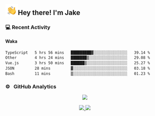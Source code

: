 <img alt="Night Coding" src="./assets/Hand%20Wave.gif" width='40' align="left"/><h2>Hey there! I'm Jake</h2>

### 💻 Recent Activity

<!--RECENT_ACTIVITY:start-->
<!--RECENT_ACTIVITY:end-->

#### Waka

<!--START_SECTION:waka-->

```txt
TypeScript   5 hrs 56 mins   █████████▓░░░░░░░░░░░░░░░   39.14 %
Other        4 hrs 24 mins   ███████▒░░░░░░░░░░░░░░░░░   29.08 %
Vue.js       3 hrs 50 mins   ██████▒░░░░░░░░░░░░░░░░░░   25.27 %
JSON         28 mins         ▓░░░░░░░░░░░░░░░░░░░░░░░░   03.18 %
Bash         11 mins         ▒░░░░░░░░░░░░░░░░░░░░░░░░   01.23 %
```

<!--END_SECTION:waka-->

### ⚙️ &nbsp; GitHub Analytics

<p align="center">
  <img src="http://github-profile-summary-cards.vercel.app/api/cards/profile-details?username=JakeLaoyu&theme=2077" />
</p>


<p align="center">
<a href="https://github.com/JakeLaoyu">
  <img height="180em" src="https://github-readme-stats-eight-theta.vercel.app/api?username=jakelaoyu&show_icons=true&theme=algolia&include_all_commits=true&count_private=true"/>
  <img height="180em" src="https://github-readme-stats-eight-theta.vercel.app/api/top-langs/?username=jakelaoyu&layout=compact&langs_count=8&theme=algolia&hide=html&count_private=true"/>
</a>
</p>

<!-- ### 🤝🏻 &nbsp; Connect with Me

<p align="center">
<a href="https://i.jakeyu.top"><img src="https://img.shields.io/badge/-i.jakeyu.top-3423A6?style=flat&logo=Google-Chrome&logoColor=white"/></a>
<a href="mailto:jake.laoyu@gmail.com"><img src="https://img.shields.io/badge/-jake.laoyu@gmail.com-D14836?style=flat&logo=Gmail&logoColor=white"/></a>
</p> -->
